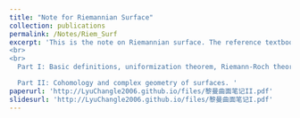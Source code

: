 ```yaml
---
title: "Note for Riemannian Surface"
collection: publications
permalink: /Notes/Riem_Surf
excerpt: 'This is the note on Riemannian surface. The reference textbook is ***Riemannian Surface*** by **Mei Jiaqiang**. The note is divided into two parts since there is a restriction on file size when uploading files on Github. <br>
<br>
<br>
  Part I: Basic definitions, uniformization theorem, Riemann-Roch theorem. <br>

  Part II: Cohomology and complex geometry of surfaces. '
paperurl: 'http://LyuChangle2006.github.io/files/黎曼曲面笔记II.pdf'
slidesurl: 'http://LyuChangle2006.github.io/files/黎曼曲面笔记I.pdf'
---
```

